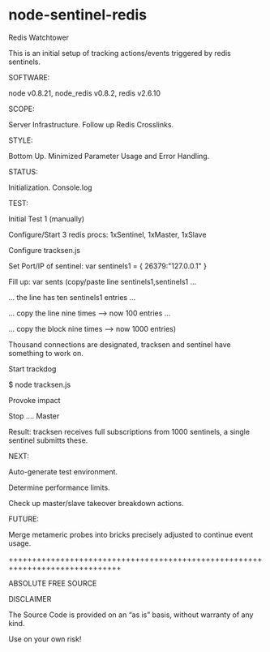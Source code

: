node-sentinel-redis
===================

Redis Watchtower

This is an initial setup of tracking actions/events triggered by redis sentinels.

SOFTWARE:

node v0.8.21, node_redis v0.8.2, redis v2.6.10

SCOPE:

Server Infrastructure. Follow up Redis Crosslinks.

STYLE:

Bottom Up. Minimized Parameter Usage and Error Handling. 

STATUS:

Initialization. Console.log

TEST:

Initial Test 1 (manually)

Configure/Start 3 redis procs: 1xSentinel, 1xMaster, 1xSlave

Configure tracksen.js

   Set Port/IP of sentinel: var sentinels1 = { 26379:"127.0.0.1" }

   Fill up: var sents (copy/paste line sentinels1,sentinels1 ...

   ... the line has ten sentinels1 entries ...

   ... copy the line nine times --> now 100 entries ...

   ... copy the block nine times --> now 1000 entries)

Thousand connections are designated, tracksen and sentinel have something to work on.
  
Start trackdog

$ node tracksen.js

Provoke impact

Stop .... Master

Result: tracksen receives full subscriptions from 1000 sentinels, a single sentinel submitts these.

NEXT:

Auto-generate test environment.

Determine performance limits.

Check up master/slave takeover breakdown actions.

FUTURE:

Merge metameric probes into bricks precisely adjusted to continue event usage.


++++++++++++++++++++++++++++++++++++++++++++++++++++++++++++++++++++++++++++++

ABSOLUTE FREE SOURCE 

DISCLAIMER

The Source Code is provided on an “as is” basis, without warranty of any kind.

Use on your own risk!

